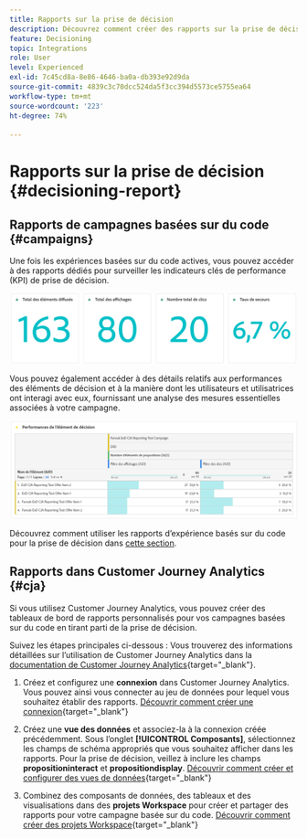 ```yaml
---
title: Rapports sur la prise de décision
description: Découvrez comment créer des rapports sur la prise de décision.
feature: Decisioning
topic: Integrations
role: User
level: Experienced
exl-id: 7c45cd8a-8e86-4646-ba0a-db393e92d9da
source-git-commit: 4839c3c70dcc524da5f3cc394d5573ce5755ea64
workflow-type: tm+mt
source-wordcount: '223'
ht-degree: 74%

---
```



# Rapports sur la prise de décision {#decisioning-report}

## Rapports de campagnes basées sur du code {#campaigns}

Une fois les expériences basées sur du code actives, vous pouvez accéder à des rapports dédiés pour surveiller les indicateurs clés de performance (KPI) de prise de décision.

<!--Once code-based experiences are live, you can access dedicated reports to monitor Key Performance Indicators (KPIs) as an all-encompassing dashboard, delivering an analysis of essential metrics associated with your campaign.

This encompasses details related to the decision items performances and how users interacted with them. [Learn how to work with Code-based experience reports](../reports/campaign-global-report-cja-code.md)-->

![](../reports/assets/cja-decisioning-kpis.png)

Vous pouvez également accéder à des détails relatifs aux performances des éléments de décision et à la manière dont les utilisateurs et utilisatrices ont interagi avec eux, fournissant une analyse des mesures essentielles associées à votre campagne.

![](../reports/assets/cja-decisioning-item-performance.png)

Découvrez comment utiliser les rapports d’expérience basés sur du code pour la prise de décision dans [cette section](../reports/campaign-global-report-cja-code.md#decisioning-reporting).

## Rapports dans Customer Journey Analytics {#cja}

Si vous utilisez Customer Journey Analytics, vous pouvez créer des tableaux de bord de rapports personnalisés pour vos campagnes basées sur du code en tirant parti de la prise de décision.

Suivez les étapes principales ci-dessous : Vous trouverez des informations détaillées sur l’utilisation de Customer Journey Analytics dans la [documentation de Customer Journey Analytics](https://experienceleague.adobe.com/fr/docs/analytics-platform/using/cja-landing){target="_blank"}.

1. Créez et configurez une **connexion** dans Customer Journey Analytics. Vous pouvez ainsi vous connecter au jeu de données pour lequel vous souhaitez établir des rapports. [Découvrir comment créer une connexion](https://experienceleague.adobe.com/fr/docs/analytics-platform/using/cja-connections/create-connection){target="_blank"}

1. Créez une **vue des données** et associez-la à la connexion créée précédemment. Sous l’onglet **[!UICONTROL Composants]**, sélectionnez les champs de schéma appropriés que vous souhaitez afficher dans les rapports. Pour la prise de décision, veillez à inclure les champs **propositioninteract** et **propositiondisplay**. [Découvrir comment créer et configurer des vues de données](https://experienceleague.adobe.com/fr/docs/analytics-platform/using/cja-dataviews/create-dataview){target="_blank"}

1. Combinez des composants de données, des tableaux et des visualisations dans des **projets Workspace** pour créer et partager des rapports pour votre campagne basée sur du code. [Découvrir comment créer des projets Workspace](https://experienceleague.adobe.com/fr/docs/analytics-platform/using/cja-workspace/build-workspace-project/create-projects){target="_blank"}
